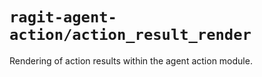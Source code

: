 # `ragit-agent-action/action_result_render`

Rendering of action results within the agent action module.